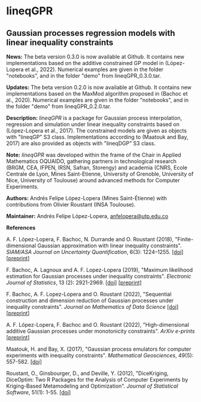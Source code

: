 # lineqGPR
## Gaussian processes regression models with linear inequality constraints

**News:**
  The beta version 0.3.0 is now available at Github. It contains new implementations
  based on the additive constrained GP model in (López-Lopera et al., 2022). Numerical
  examples are given in the folder "notebooks", and in the folder "demo" from
  lineqGPR_0.3.0.tar.

**Updates:**
  The beta version 0.2.0 is now available at Github. It contains new implementations
  based on the MaxMod algorithm proposed in (Bachoc et al., 2020). Numerical examples
  are given in the folder "notebooks", and in the folder "demo" from lineqGPR_0.2.0.tar.

**Description:**
  *lineqGPR* is a package for Gaussian process interpolation, regression and
  simulation under linear inequality constraints based on (López-Lopera et
  al., 2017). The constrained models are given as objects with "lineqGP" S3
  class. Implementations according to (Maatouk and Bay, 2017) are also
  provided as objects with "lineqDGP" S3 class.

**Note:**
  *lineqGPR* was developed within the frame of the Chair in Applied
  Mathematics OQUAIDO, gathering partners in technological research (BRGM,
  CEA, IFPEN, IRSN, Safran, Storengy) and academia (CNRS, Ecole Centrale
  de Lyon, Mines Saint-Etienne, University of Grenoble, University of Nice,
  University of Toulouse) around advanced methods for Computer Experiments.
  
**Authors:** Andrés Felipe López-Lopera (Mines Saint-Étienne)
  with contributions from
  Olivier Roustant (INSA Toulouse).
  
**Maintainer:** Andrés Felipe López-Lopera, <anfelopera@utp.edu.co>

**References**

  A. F. López-Lopera, F. Bachoc, N. Durrande and O. Roustant (2018),
  "Finite-dimensional Gaussian approximation with linear inequality constraints".
  *SIAM/ASA Journal on Uncertainty Quantification*, 6(3): 1224–1255.
  [[doi]](https://doi.org/10.1137/17M1153157)
  [[preprint]](https://arxiv.org/abs/1710.07453)  

  F. Bachoc, A. Lagnoux and A. F. Lopez-Lopera (2019),
  "Maximum likelihood estimation for Gaussian processes under inequality constraints".
  *Electronic Journal of Statistics*, 13 (2): 2921-2969.
  [[doi]](https://doi.org/10.1214/19-EJS1587)
  [[preprint]](https://arxiv.org/abs/1804.03378)  

  F. Bachoc, A. F. Lopez-Lopera and O. Roustant (2022),
  "Sequential construction and dimension reduction of Gaussian processes under inequality constraints".
  *Journal on Mathematics of Data Science*
  [[doi]](https://doi.org/10.1137/21M1407513)
  [[preprint]](https://arxiv.org/abs/2009.04188)

  A. F. López-Lopera, F. Bachoc and O. Roustant (2022),
  "High-dimensional additive Gaussian processes under monotonicity constraints".
  *ArXiv e-prints*
  [[preprint]](https://arxiv.org/abs/2205.08528)

  Maatouk, H. and Bay, X. (2017),
  "Gaussian process emulators for computer experiments with inequality constraints".
  *Mathematical Geosciences*, 49(5): 557-582.
  [[doi]](https://link.springer.com/article/10.1007/s11004-017-9673-2)

  Roustant, O., Ginsbourger, D., and Deville, Y. (2012),
  "DiceKriging, DiceOptim: Two R Packages for the Analysis of
  Computer Experiments by Kriging-Based Metamodeling and Optimization".
  *Journal of Statistical Software*, 51(1): 1-55.
  [[doi]](http://www.jstatsoft.org/v51/i01/)
